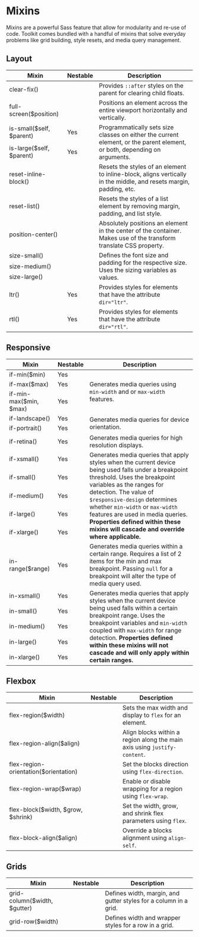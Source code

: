 # Mixins #

Mixins are a powerful Sass feature that allow for modularity and re-use of code.
Toolkit comes bundled with a handful of mixins that solve everyday problems like grid building,
style resets, and media query management.

## Layout ##

<table class="table is-striped data-table">
    <thead>
        <tr>
            <th>Mixin</th>
            <th>Nestable</th>
            <th>Description</th>
        </tr>
    </thead>
    <tbody>
        <tr>
            <td>clear-fix()</td>
            <td></td>
            <td>Provides <code>::after</code> styles on the parent for clearing child floats.</td>
        </tr>
        <tr>
            <td>full-screen($position)</td>
            <td></td>
            <td>Positions an element across the entire viewport horizontally and vertically.</td>
        </tr>
        <tr>
            <td>is-small($self, $parent)</td>
            <td>Yes</td>
            <td rowspan="2">
                Programmatically sets size classes on either the current element, or the parent element, or both, depending on arguments.
            </td>
        </tr>
        <tr>
            <td>is-large($self, $parent)</td>
            <td>Yes</td>
        </tr>
        <tr>
            <td>reset-inline-block()</td>
            <td></td>
            <td>Resets the styles of an element to inline-block, aligns vertically in the middle, and resets margin, padding, etc.</td>
        </tr>
        <tr>
            <td>reset-list()</td>
            <td></td>
            <td>Resets the styles of a list element by removing margin, padding, and list style.</td>
        </tr>
        <tr>
            <td>position-center()</td>
            <td></td>
            <td>Absolutely positions an element in the center of the container. Makes use of the transform translate CSS property.</td>
        </tr>
        <tr>
            <td>size-small()</td>
            <td></td>
            <td rowspan="3">Defines the font size and padding for the respective size. Uses the sizing variables as values.</td>
        </tr>
        <tr>
            <td>size-medium()</td>
            <td></td>
        </tr>
        <tr>
            <td>size-large()</td>
            <td></td>
        </tr>
        <tr>
            <td>ltr()</td>
            <td>Yes</td>
            <td>Provides styles for elements that have the attribute <code>dir="ltr"</code>.</td>
        </tr>
        <tr>
            <td>rtl()</td>
            <td>Yes</td>
            <td>Provides styles for elements that have the attribute <code>dir="rtl"</code>.</td>
        </tr>
    </tbody>
</table>

## Responsive ##

<table class="table is-striped data-table">
    <thead>
        <tr>
            <th>Mixin</th>
            <th>Nestable</th>
            <th>Description</th>
        </tr>
    </thead>
    <tbody>
        <tr>
            <td>if-min($min)</td>
            <td>Yes</td>
            <td rowspan="3">
                Generates media queries using <code>min-width</code> and or <code>max-width</code> features.
            </td>
        </tr>
        <tr>
            <td>if-max($max)</td>
            <td>Yes</td>
        </tr>
        <tr>
            <td>if-min-max($min, $max)</td>
            <td>Yes</td>
        </tr>
        <tr>
            <td>if-landscape()</td>
            <td>Yes</td>
            <td rowspan="2">Generates media queries for device orientation.</td>
        </tr>
        <tr>
            <td>if-portrait()</td>
            <td>Yes</td>
        </tr>
        <tr>
            <td>if-retina()</td>
            <td>Yes</td>
            <td>Generates media queries for high resolution displays.</td>
        </tr>
        <tr>
            <td>if-xsmall()</td>
            <td>Yes</td>
            <td rowspan="5">
                Generates media queries that apply styles when the current device being used falls under a breakpoint threshold.
                Uses the breakpoint variables as the ranges for detection.
                The value of <code>$responsive-design</code> determines whether <code>min-width</code>
                or <code>max-width</code> features are used in media queries.
                <b>Properties defined within these mixins will cascade and override where applicable.</b>
            </td>
        </tr>
        <tr>
            <td>if-small()</td>
            <td>Yes</td>
        </tr>
        <tr>
            <td>if-medium()</td>
            <td>Yes</td>
        </tr>
        <tr>
            <td>if-large()</td>
            <td>Yes</td>
        </tr>
        <tr>
            <td>if-xlarge()</td>
            <td>Yes</td>
        </tr>
        <tr>
            <td>in-range($range)</td>
            <td>Yes</td>
            <td>
                Generates media queries within a certain range. Requires a list of 2 items for the min and max breakpoint.
                Passing <code>null</code> for a breakpoint will alter the type of media query used.
            </td>
        </tr>
        <tr>
            <td>in-xsmall()</td>
            <td>Yes</td>
            <td rowspan="5">
                Generates media queries that apply styles when the current device being used falls within a certain breakpoint range.
                Uses the breakpoint variables and <code>min-width</code> coupled with <code>max-width</code> for range detection.
                <b>Properties defined within these mixins will not cascade and will only apply within certain ranges.</b>
            </td>
        </tr>
        <tr>
            <td>in-small()</td>
            <td>Yes</td>
        </tr>
        <tr>
            <td>in-medium()</td>
            <td>Yes</td>
        </tr>
        <tr>
            <td>in-large()</td>
            <td>Yes</td>
        </tr>
        <tr>
            <td>in-xlarge()</td>
            <td>Yes</td>
        </tr>
    </tbody>
</table>

## Flexbox ##

<table class="table is-striped data-table">
    <thead>
        <tr>
            <th>Mixin</th>
            <th>Nestable</th>
            <th>Description</th>
        </tr>
    </thead>
    <tbody>
        <tr>
            <td>flex-region($width)</td>
            <td></td>
            <td>Sets the max width and display to <code>flex</code> for an element.</td>
        </tr>
        <tr>
            <td>flex-region-align($align)</td>
            <td></td>
            <td>Align blocks within a region along the main axis using <code>justify-content</code>.</td>
        </tr>
        <tr>
            <td>flex-region-orientation($orientation)</td>
            <td></td>
            <td>Set the blocks direction using <code>flex-direction</code>.</td>
        </tr>
        <tr>
            <td>flex-region-wrap($wrap)</td>
            <td></td>
            <td>Enable or disable wrapping for a region using <code>flex-wrap</code>.</td>
        </tr>
        <tr>
            <td>flex-block($width, $grow, $shrink)</td>
            <td></td>
            <td>Set the width, grow, and shrink flex parameters using <code>flex</code>.</td>
        </tr>
        <tr>
            <td>flex-block-align($align)</td>
            <td></td>
            <td>Override a blocks alignment using <code>align-self</code>.</td>
        </tr>
    </tbody>
</table>

## Grids ##

<table class="table is-striped data-table">
    <thead>
        <tr>
            <th>Mixin</th>
            <th>Nestable</th>
            <th>Description</th>
        </tr>
    </thead>
    <tbody>
        <tr>
            <td>grid-column($width, $gutter)</td>
            <td></td>
            <td>Defines width, margin, and gutter styles for a column in a grid.</td>
        </tr>
        <tr>
            <td>grid-row($width)</td>
            <td></td>
            <td>Defines width and wrapper styles for a row in a grid.</td>
        </tr>
    </tbody>
</table>

